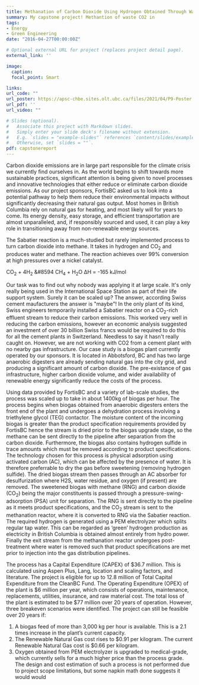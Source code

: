 ```yaml
---
title: Methanation of Carbon Dioxide Using Hydrogen Obtained Through Water Electrolysis
summary: My capstone project! Methantion of waste CO2 in 
tags:
- Energy
- Green Engineering
date: "2016-04-27T00:00:00Z"

# Optional external URL for project (replaces project detail page).
external_link: ''

image:
  caption: 
  focal_point: Smart

links:
url_code: ""
url_poster: https://apsc-chbe.sites.olt.ubc.ca/files/2021/04/P9-Poster.pdf
url_pdf: ''
url_video: ""

# Slides (optional).
#   Associate this project with Markdown slides.
#   Simply enter your slide deck's filename without extension.
#   E.g. `slides = "example-slides"` references `content/slides/example-slides.md`.
#   Otherwise, set `slides = ""`.
pdf: capstonereport
---
```

<p align="left">
Carbon dioxide emissions are in large part responsible for the climate crisis we currently find ourselves in. As the world begins to shift towards more sustainable practices, significant attention is being given to novel processes and innovative technologies that either reduce or eliminate carbon dioxide emissions. As our project sponsors, FortisBC asked us to look into a potential pathway to help them reduce their environmental impacts without significantly decreasing their natural gas output. Most homes in British Columbia rely on natural gas for heating, and most likely will for years to come. Its energy density, easy storage, and efficient transportation are almost unparalleled, and, if responsibly sourced and used, it can play a key role in transitioning away from non-renewable energy sources.

The Sabatier reaction is a much-studied but rarely implemented process to turn carbon dioxide into methane. It takes in hydrogen and CO<sub>2</sub> and produces water and methane. The reaction achieves over 99% conversion at high pressures over a nickel catalyst.

CO<sub>2</sub> + 4H<sub>2</sub> &#8594 CH<sub>4</sub> + H<sub>2</sub>O &Delta;H = -165 kJ/mol

Our task was to find out why nobody was applying it at large scale. It's only really being used in the International Space Station as part of their life support system. Surely it can be scaled up? The answer, according Swiss cement maufacturers the answer is "maybe"! In the only plant of its kind, Swiss engineers temporarily installed a Sabatier reactor on a CO<sub>2</sub>-rich effluent stream to reduce their carbon emissions. This worked very well in reducing the carbon emissions, however an economic analysis suggested an investment of over 30 billion Swiss francs would be required to do this for all the cement plants in Switzerland. Needless to say it hasn't really caught on. However, we are not working with CO2 from a cement plant with no nearby gas infrastructure. Our case study is a biogas plant currently operated by our sponsors. It is located in Abbotsford, BC and has two large anaerobic digesters are already sending natural gas into the city grid, and producing a significant amount of carbon dioxide. The pre-existance of gas infrastructure, higher carbon dioxide volume, and wider availability of renewable energy significantly reduce the costs of the process.

Using data provided by FortisBC and a variety of lab-scale studies, the process was scaled up to take in about 1400kg of biogas per hour. The process begins when biogas obtained from anaerobic digesters enters the front end of the plant and undergoes a dehydration process involving a triethylene glycol (TEG) contactor. The moisture content of the incoming biogas is greater than the product specification requirements provided by FortisBC hence the stream is dried prior to the biogas upgrade stage, so the methane can be sent directly to the pipeline after separation from the carbon dioxide. Furthermore, the biogas also contains hydrogen sulfide in trace amounts which must be removed according to product specifications. The technology chosen for this process is physical adsorption using activated carbon (AC), which can be affected by the presence of water. It is therefore preferrable to dry the gas before sweetening (removing hydrogen sulfide). The dried biogas stream then passes through an AC absorber for desulfurization where H2S, water residue, and oxygen (if present) are removed. The sweetened biogas with methane (RNG) and carbon dioxide (CO<sub>2</sub>) being the major constituents is passed through a pressure-swing-adsorption (PSA) unit for separation. The RNG is sent directly to the pipeline as it meets product specifications, and the CO<sub>2</sub> stream is sent to the methanation reactor, where it is converted to RNG via the Sabatier reaction. The required hydrogen is generated using a PEM electrolyzer which splits regular tap water. This can be regarded as ‘green’ hydrogen production as electricity in British Columbia is obtained almost entirely from hydro power. Finally the exit stream from the methanation reactor undergoes post-treatment where water is removed such that product specifications are met prior to injection into the gas distribution pipelines.

The process has a Capital Expenditure (CAPEX) of $36.7 million. This is calculated using Aspen Plus, Lang, location and scaling factors, and literature. The project is eligible for up to 12.8 million of Total Capital Expenditure from the CleanBC Fund. The Operating Expenditure (OPEX) of the plant is $6 million per year, which consists of operations, maintenance, replacements, utilities, insurance, and raw material cost. The total loss of the plant is estimated to be $77 million over 20 years of operation. However, three breakeven scenarios were identified. The project can still be feasible over 20 years if:
1. A biogas feed of more than 3,000 kg per hour is available. This is a 2.1 times increase in the plant’s current capacity.
2. The Renewable Natural Gas cost rises to $0.91 per kilogram. The current Renewable Natural Gas cost is $0.66 per kilogram.
3. Oxygen obtained from PEM electrolyzer is upgraded to medical-grade, which currently sells for a much higher price than the process grade. The design and cost estimation of such a process is not performed due to project scope limitations, but some napkin math done suggests it would would 
</p>
